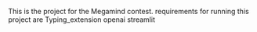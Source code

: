 This is the project for the Megamind contest.
requirements for running this project are
Typing_extension
openai
streamlit
